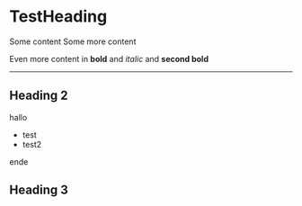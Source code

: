 # TestHeading

Some content Some more content

Even more content in **bold** and *italic* and **second bold**

---

## Heading 2

hallo

- test
- test2

ende

## Heading 3
